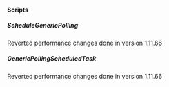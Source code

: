 
#### Scripts

##### ScheduleGenericPolling

Reverted performance changes done in version 1.11.66 
##### GenericPollingScheduledTask

Reverted performance changes done in version 1.11.66